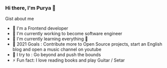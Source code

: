 ### Hi there, I'm Purya 👋

Gist about me

- 🎤 I'm a Frontend developer
- 📅 I'm currently working to become software engineer
- 🌱 I'm currently learning everything 🤣
- 🎯 2021 Goals : Contribute more to Open Source projects, start an English blog and open a music channel on youtube
- 🌌 I try to : Go beyond and push the bounds
- ⚡ Fun fact: I love reading books and play Guitar / Setar 

